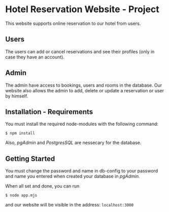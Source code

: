 # Hotel Reservation Website - Project 

This website supports online reservation to our hotel from users. 

## Users 

The users can add or cancel reservations and see their profiles (only in case they have an account). 

## Admin 
The admin have access to bookings, users and rooms in the database. Our website also allows the admin to add, delete or update a reservation or user by himself. 

## Installation - Requirements
You must install the required node-modules with the following command:

```
$ npm install
```
Also, _pgAdmin_ and _PostgresSQL_ are nessecary for the database.

## Getting Started

You must change the password and name in db-config to your password and name you entered when created your database in _pgAdmin._

When all set and done, you can run 

```
$ node app.mjs
```
and our website will be visible in the address: `localhost:3000`


